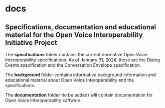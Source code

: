 # docs
## Specifications, documentation and educational material for the Open Voice Interoperability Initiative Project

The **specifications** folder contains the current normative Open Voice Interoperability specifications. As of January 31, 2024, these are the Dialog Events specification and the Conversation Envelope specification.

The **background** folder contains informative background information and educational material about Open Voice Interoperability and the specifications. 

The **documentation** folder (to be added) will contain documentation for Open Voice Interoperability software. 
